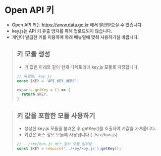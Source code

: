 # Open API 키 
* Open API 키는 https://www.data.go.kr 에서 발급받으실 수 있습니다.
* key.js는 API 키 유출 방지를 위해 업로드되지 않습니다.
* 개인이 발급한 키를 이용하여 아래 메뉴얼에 맞춰 사용하기실 바랍니다.
> ## 키 모듈 생성
> * 키 값은 아래와 같이 현재 디렉토리에 key.js 모듈로 저장합니다.
> 
> ```javascript
> // 파일명: key.js
> const $KEY = 'API_KEY_HERE';
>
> exports.getKey = () => {
>   return $KEY;
> }
> ```

> ## 키 값을 포함한 모듈 사용하기
> * 생성한 key.js 모듈을 불러온 후 getKey()를 호출하여 키값을 가져옵니다.
> * 키값은 버스 정보 모듈에 사용됩니다 (../src/bus.js)
> 
> ```javascript
> // ../src/bus.js 버스 정보 모듈 일부분
> const $KEY = require('../key/key.js').getKey();
> ``` 
